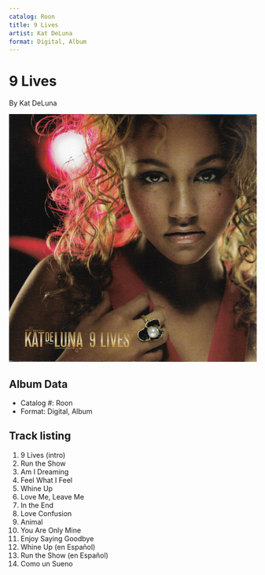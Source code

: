 ```yaml
---
catalog: Roon
title: 9 Lives
artist: Kat DeLuna
format: Digital, Album
---
```


# 9 Lives

By Kat DeLuna

![](../../assets/albumcovers/Kat_DeLuna-9_Lives.png)

## Album Data

- Catalog #: Roon
- Format: Digital, Album


## Track listing


1. 9 Lives (intro)
2. Run the Show
3. Am I Dreaming
4. Feel What I Feel
5. Whine Up
6. Love Me, Leave Me
7. In the End
8. Love Confusion
9. Animal
10. You Are Only Mine
11. Enjoy Saying Goodbye
12. Whine Up (en Español)
13. Run the Show (en Español)
14. Como un Sueno

